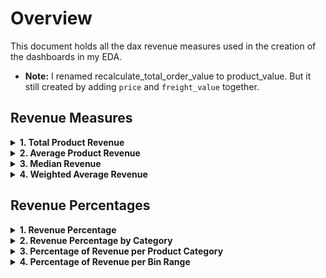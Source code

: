# Overview

This document holds all the dax revenue measures used in the creation of the dashboards in my EDA. 

- **Note:** I renamed recalculate_total_order_value to product_value. But it still created by adding `price` and `freight_value` together.

## Revenue Measures

<details> 

<summary><b> 1. Total Product Revenue</b> </summary> 

``` dax
Total Revenue = 
IF(
    ISBLANK(SUM(Order_Items_Final[product_value])),
    0,
    SUM(Order_Items_Final[product_value])
)

```
</details>

<details>
<summary><b> 2. Average Product Revenue </b></summary>

``` dax
Average Product Revenue = 
DIVIDE(
    SUM('Order_Items_Final'[product_value]),
    COUNTROWS('Order_Items_Final'),
    0
)
```

</details>

<details>
<summary><b> 3. Median Revenue </b></summary>

``` dax
Median Revenue = 
MEDIANX(
    'Order_Items_Final',
    'Order_Items_Final'[product_value]
)
```

</details>

<details>
<summary><b> 4. Weighted Average Revenue </b></summary>

``` dax
Weighted Average Revenue = 
DIVIDE(
    SUMX(
        'Order_Items_Final',  -- Iterates over each row in the Order_Items_Final table
        'Order_Items_Final'[product_value] * 'Order_Items_Final'[product_quantity]  -- Calculates the revenue for each product by multiplying its value with the quantity sold
    ),
    SUM('Order_Items_Final'[product_quantity]),  -- Sums up the total quantity across all rows to serve as the weight for the weighted average
    0  -- Handles division by zero to avoid errors, returning 0 if the denominator is zero
)

```

</details>

## Revenue Percentages

<details>
<summary><b> 1. Revenue Percentage </b></summary>

``` dax
Revenue Percentage = 
DIVIDE(
    [Total Revenue],
    CALCULATE(
        [Total Revenue],
        ALL(Order_Items_Final)
    ),
    0
)
```

</details>

<details>
<summary><b> 2. Revenue Percentage by Category </b></summary>

``` dax
Revenue Percentage by Category = 
DIVIDE(
    [Total Revenue],
    CALCULATE(
        [Total Revenue],
        REMOVEFILTERS('Order_Items_Final'),
        VALUES('Order_Items_Final'[Product Category])
    ),
    0
)
```

</details>


<details>
<summary><b> 3. Percentage of Revenue per Product Category </b></summary>

``` dax
Percentage of Revenue per Product Category = 
DIVIDE(
    [Total Revenue],
    CALCULATE(
        [Total Revenue],
        REMOVEFILTERS('Order_Items_Final'),  -- Removes all filters on the table
        VALUES('Category Rankings'[product_category])  -- Retains the filter for the current Product Category
    ),
    0
)
```

</details>


<details>
<summary><b> 4. Percentage of Revenue per Bin Range </b></summary>

``` dax
Percentage of Revenue per Bin Range = 
DIVIDE(
    [Total Revenue],
    CALCULATE(
        [Total Revenue],
        REMOVEFILTERS('Order_Items_Final'),  -- Removes all filters on the table
        VALUES('Order_Items_Final'[Product Value Bins])  -- Retains the filter for the current Bin Range
    ),
    0
)
```

</details>
